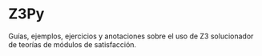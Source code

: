 # Z3Py
Guías, ejemplos, ejercicios y anotaciones sobre el uso de Z3  solucionador de teorías de módulos de satisfacción.
